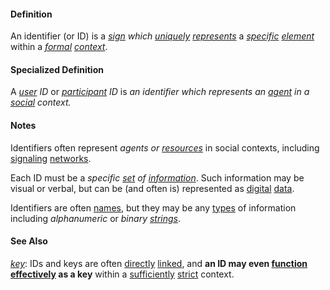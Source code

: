 #### Definition

An identifier (or ID) is a *[sign](https://github.com/gcassel/Modular-Organization-Terminology/blob/master/terms/sign.md) which [uniquely](https://github.com/gcassel/Modular-Organization-Terminology/blob/master/terms/unique.md) [represents](https://github.com/gcassel/Modular-Organization-Terminology/blob/master/terms/represent.md)* a *[specific](https://github.com/gcassel/Modular-Organization-Terminology/blob/master/terms/identifiable.md) [element](https://github.com/gcassel/Modular-Organization-Terminology/blob/master/terms/element.md)* within a *[formal](https://github.com/gcassel/Modular-Organization-Terminology/blob/master/terms/form.md) [context](https://github.com/gcassel/Modular-Organization-Terminology/blob/master/terms/context.md)*.

#### Specialized Definition

A *[user](https://github.com/gcassel/Modular-Organizing-Terminology/blob/master/terms/use.md) ID* or *[participant](https://github.com/gcassel/Modular-Organizing-Terminology/blob/master/terms/participate.md) ID* is *an identifier which represents an [agent](https://github.com/gcassel/Modular-Organizing-Terminology/blob/master/terms/agent.md) in a [social](https://github.com/gcassel/Modular-Organizing-Terminology/blob/master/terms/social.md) context.*

#### Notes

Identifiers often represent *agents or [resources](https://github.com/gcassel/Modular-Organization-Terminology/blob/master/terms/resource.md)* in social contexts, including [signaling](https://github.com/gcassel/Modular-Organization-Terminology/blob/master/terms/signal.md) [networks](https://github.com/gcassel/Modular-Organization-Terminology/blob/master/terms/network.md).

Each ID must be a *specific [set](https://github.com/gcassel/Modular-Organization-Terminology/blob/master/terms/set.md) of [information](https://github.com/gcassel/Modular-Organization-Terminology/blob/master/terms/information.md)*.  Such information may be visual or verbal, but can be (and often is) represented as [digital](https://github.com/gcassel/Modular-Organization-Terminology/blob/master/terms/digital.md) [data](https://github.com/gcassel/Modular-Organization-Terminology/blob/master/terms/data.md).

Identifiers are often [names](https://github.com/gcassel/Modular-Organization-Terminology/blob/master/terms/name.md), but they may be any [types](https://github.com/gcassel/Modular-Organization-Terminology/blob/master/terms/type.md) of information including *alphanumeric* or *binary* *[strings](https://github.com/gcassel/Modular-Organization-Terminology/blob/master/terms/string.md)*.  

#### See Also

*[key](https://github.com/gcassel/Modular-Organization-Terminology/blob/master/terms/key.md)*:  IDs and keys are often [directly](https://github.com/gcassel/Modular-Organization-Terminology/blob/master/terms/direct.md) [linked](https://github.com/gcassel/Modular-Organization-Terminology/blob/master/terms/link.md), and **an ID may even [function](https://github.com/gcassel/Modular-Organization-Terminology/blob/master/terms/function.md) [effectively](https://github.com/gcassel/Modular-Organization-Terminology/blob/master/terms/effective.md) as a key** within a [sufficiently](https://github.com/gcassel/Modular-Organization-Terminology/blob/master/terms/suffice.md) [strict](https://github.com/gcassel/Modular-Organization-Terminology/blob/master/terms/strict.md) context.
